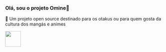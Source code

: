 ### Olá, sou o projeto Omine👋
👿 Um projeto open source destinado para os otakus ou para quem gosta da cultura dos mangás e animes

<img width="50" heigth="50" src="https://cdn.jsdelivr.net/gh/devicons/devicon@latest/icons/csharp/csharp-original.svg" />

